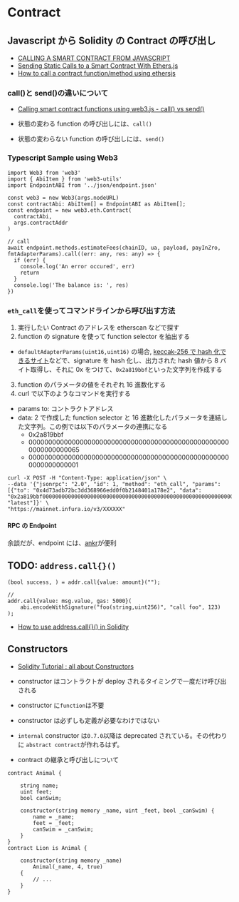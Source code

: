 # Contract

## Javascript から Solidity の Contract の呼び出し

- [CALLING A SMART CONTRACT FROM JAVASCRIPT](https://ethereum.org/en/developers/tutorials/calling-a-smart-contract-from-javascript/)
- [Sending Static Calls to a Smart Contract With Ethers.js](https://betterprogramming.pub/sending-static-calls-to-a-smart-contract-with-ethers-js-e2b4ceccc9ab)
- [How to call a contract function/method using ethersjs](https://ethereum.stackexchange.com/questions/120817/how-to-call-a-contract-function-method-using-ethersjs)

### call()と send()の違いについて

- [Calling smart contract functions using web3.js - call() vs send()](https://bitsofco.de/calling-smart-contract-functions-using-web3-js-call-vs-send/)

- 状態の変わる function の呼び出しには、`call()`
- 状態の変わらない function の呼び出しには、`send()`

### Typescript Sample using Web3

```
import Web3 from 'web3'
import { AbiItem } from 'web3-utils'
import EndpointABI from '../json/endpoint.json'

const web3 = new Web3(args.nodeURL)
const contractAbi: AbiItem[] = EndpointABI as AbiItem[];
const endpoint = new web3.eth.Contract(
  contractAbi,
  args.contractAddr
)

// call
await endpoint.methods.estimateFees(chainID, ua, payload, payInZro, fmtAdapterParams).call((err: any, res: any) => {
  if (err) {
    console.log('An error occured', err)
    return
  }
  console.log('The balance is: ', res)
})
```

### `eth_call`を使ってコマンドラインから呼び出す方法

1. 実行したい Contract のアドレスを etherscan などで探す
2. function の signature を使って function selector を抽出する

- `defaultAdapterParams(uint16,uint16)` の場合, [keccak-256 で hash 化できるサイト](https://emn178.github.io/online-tools/keccak_256.html)などで、signature を hash 化し、出力された hash 値から 8 バイト取得し、それに 0x をつけて、`0x2a819bbf`といった文字列を作成する

3. function のパラメータの値をそれぞれ 16 進数化する
4. curl で以下のようなコマンドを実行する

- params to: コントラクトアドレス
- data: 2 で作成した function selector と 16 進数化したパラメータを連結した文字列。この例では以下のパラメータの連携になる
  - 0x2a819bbf
  - 0000000000000000000000000000000000000000000000000000000000000065
  - 0000000000000000000000000000000000000000000000000000000000000001

```
curl -X POST -H "Content-Type: application/json" \
--data '{"jsonrpc": "2.0", "id": 1, "method": "eth_call", "params": [{"to": "0x4d73adb72bc3dd368966edd0f0b2148401a178e2", "data": "0x2a819bbf00000000000000000000000000000000000000000000000000000000000000650000000000000000000000000000000000000000000000000000000000000001"}, "latest"]}' \
"https://mainnet.infura.io/v3/XXXXXX"
```

#### RPC の Endpoint

余談だが、endpoint には、[ankr](https://www.ankr.com/rpc/)が便利

## TODO: `address.call{}()`

```
(bool success, ) = addr.call{value: amount}("");

//
addr.call{value: msg.value, gas: 5000}(
    abi.encodeWithSignature("foo(string,uint256)", "call foo", 123)
);
```

- [How to use address.call{}() in Solidity](https://ethereum.stackexchange.com/questions/96685/how-to-use-address-call-in-solidity)

## Constructors

- [Solidity Tutorial : all about Constructors](https://medium.com/coinmonks/solidity-tutorial-all-about-constructors-46a10610336)

- constructor はコントラクトが deploy されるタイミングで一度だけ呼び出される
- constructor に`function`は不要
- constructor は必ずしも定義が必要なわけではない
- `internal` constructor は`0.7.0`以降は deprecated されている。その代わりに `abstract contract`が作れるはず。
- contract の継承と呼び出しについて

```sol
contract Animal {

    string name;
    uint feet;
    bool canSwim;

    constructor(string memory _name, uint _feet, bool _canSwim) {
        name = _name;
        feet = _feet;
        canSwim = _canSwim;
    }
}
contract Lion is Animal {

    constructor(string memory _name)
        Animal(_name, 4, true)
    {
        // ...
    }
}
```
